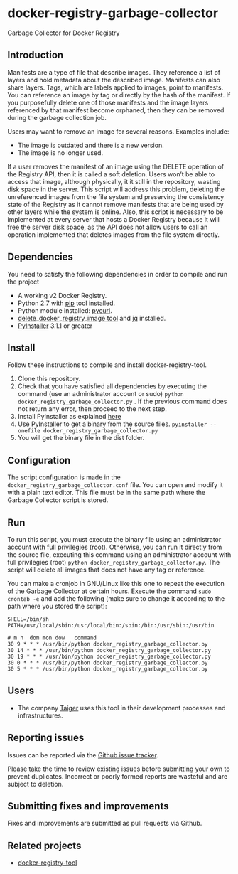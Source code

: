 # docker-registry-garbage-collector
Garbage Collector for Docker Registry

## Introduction
Manifests are a type of file that describe images. They reference a list of layers and hold metadata about the described image. Manifests can also share layers. Tags, which are labels applied to images, point to manifests. You can reference an image by tag or directly by the hash of the manifest. If you purposefully delete one of those manifests and the image layers referenced by that manifest become orphaned, then they can be removed during the garbage collection job. 

Users may want to remove an image for several reasons. Examples include:
* The image is outdated and there is a new version.
* The image is no longer used.

If a user removes the manifest of an image using the DELETE operation of the Registry API, then it is called a soft deletion. Users won’t be able to access that image, although physically, it it still in the repository, wasting disk space in the server. This script will address this problem, deleting the unreferenced images from the file system and preserving the consistency state of the Registry as it cannot remove manifests that are being used by other layers while the system is online. Also, this script is necessary to be implemented at every server that hosts a Docker Registry because it will free the server disk space, as the API does not allow users to call an operation implemented that deletes images from the file system directly. 

## Dependencies
You need to satisfy the following dependencies in order to compile and run the project 

* A working v2 Docker Registry.  
* Python 2.7 with [pip](https://pip.pypa.io/en/stable/) tool installed.
* Python module installed: [pycurl](http://pycurl.io).
* [delete_docker_registry_image tool](https://github.com/burnettk/delete-docker-registry-image) and [jq](https://stedolan.github.io/jq/download/) installed.
* [PyInstaller](http://www.pyinstaller.org) 3.1.1 or greater

## Install
Follow these instructions to compile and install docker-registry-tool.

1. Clone this repository. 
2. Check that you have satisfied all dependencies by executing the command (use an administrator account or sudo) `python docker_registry_garbage_collector.py` . If the previous command does not return any error, then proceed to the next step.
3. Install PyInstaller as explained [here](http://pythonhosted.org/PyInstaller/)
4. Use PyInstaller to get a binary from the source files. `pyinstaller --onefile docker_registry_garbage_collector.py`
5. You will get the binary file in the dist folder.

## Configuration
The script configuration is made in the `docker_registry_garbage_collector.conf` file. You can open and modify it with a plain text editor. This file must be in the same path where the Garbage Collector script is stored. 

## Run
To run this script, you must execute the binary file using an administrator account with full privilegies (root). Otherwise, you can run it directly from the source file, executing this command using an administrator account with full privilegies (root) `python docker_registry_garbage_collector.py`. The script will delete all images that does not have any tag or reference.

You can make a cronjob in GNU/Linux like this one to repeat the execution of the Garbage Collector at certain hours. Execute the command `sudo crontab -e` and add the following (make sure to change it according to the path where you stored the script):
```
SHELL=/bin/sh
PATH=/usr/local/sbin:/usr/local/bin:/sbin:/bin:/usr/sbin:/usr/bin

# m h  dom mon dow   command
30 9 * * * /usr/bin/python docker_registry_garbage_collector.py
30 14 * * * /usr/bin/python docker_registry_garbage_collector.py
30 19 * * * /usr/bin/python docker_registry_garbage_collector.py
30 0 * * * /usr/bin/python docker_registry_garbage_collector.py
30 5 * * * /usr/bin/python docker_registry_garbage_collector.py
```

## Users
 * The company [Taiger](http://www.taiger.com) uses this tool in their development processes and infrastructures.


## Reporting issues
Issues can be reported via the [Github issue tracker](https://github.com/taigers/docker-registry-garbage-collector/issues).

Please take the time to review existing issues before submitting your own to prevent duplicates. Incorrect or poorly formed reports are wasteful and are subject to deletion.

## Submitting fixes and improvements
Fixes and improvements are submitted as pull requests via Github. 

## Related projects
 * [docker-registry-tool](https://github.com/taigers/docker-registry-tool)